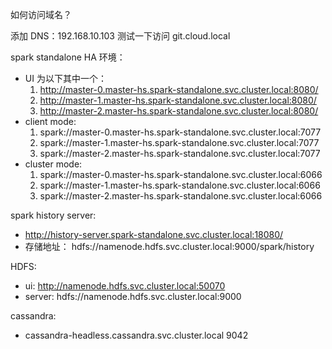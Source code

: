 如何访问域名？

  添加 DNS：192.168.10.103
  测试一下访问 git.cloud.local


spark standalone HA 环境：

  * UI 为以下其中一个：
    1. http://master-0.master-hs.spark-standalone.svc.cluster.local:8080/
    2. http://master-1.master-hs.spark-standalone.svc.cluster.local:8080/
    3. http://master-2.master-hs.spark-standalone.svc.cluster.local:8080/
  * client mode:
    1. spark://master-0.master-hs.spark-standalone.svc.cluster.local:7077
    2. spark://master-1.master-hs.spark-standalone.svc.cluster.local:7077
    3. spark://master-2.master-hs.spark-standalone.svc.cluster.local:7077
  * cluster mode:
    1. spark://master-0.master-hs.spark-standalone.svc.cluster.local:6066
    2. spark://master-1.master-hs.spark-standalone.svc.cluster.local:6066
    3. spark://master-2.master-hs.spark-standalone.svc.cluster.local:6066

spark history server:
  
  * http://history-server.spark-standalone.svc.cluster.local:18080/
  * 存储地址： hdfs://namenode.hdfs.svc.cluster.local:9000/spark/history

HDFS:

  * ui: http://namenode.hdfs.svc.cluster.local:50070
  * server: hdfs://namenode.hdfs.svc.cluster.local:9000

cassandra:
  
  * cassandra-headless.cassandra.svc.cluster.local 9042
